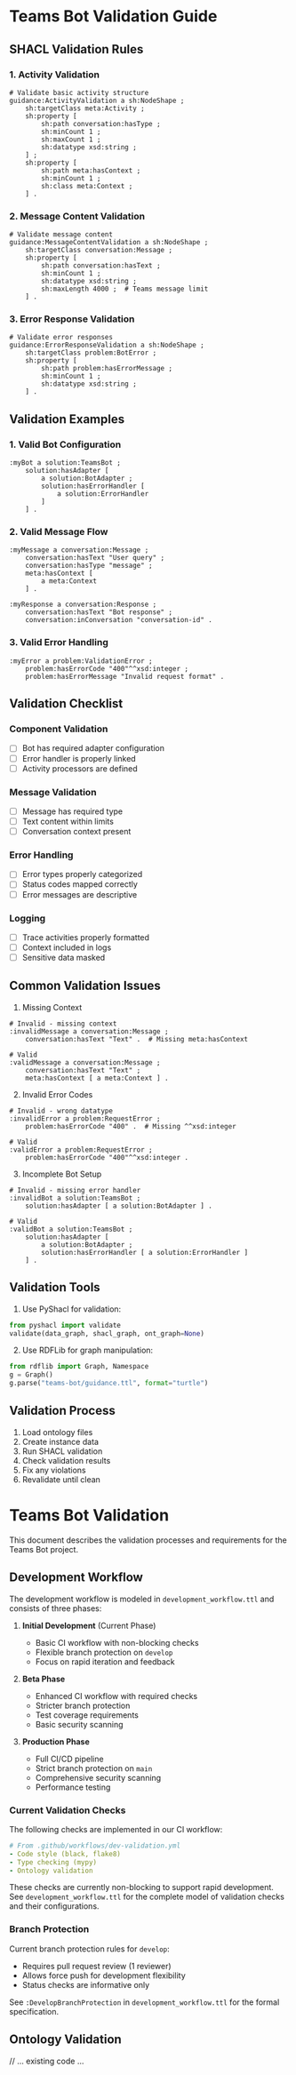 # Teams Bot Validation Guide

## SHACL Validation Rules

### 1. Activity Validation

```turtle
# Validate basic activity structure
guidance:ActivityValidation a sh:NodeShape ;
    sh:targetClass meta:Activity ;
    sh:property [
        sh:path conversation:hasType ;
        sh:minCount 1 ;
        sh:maxCount 1 ;
        sh:datatype xsd:string ;
    ] ;
    sh:property [
        sh:path meta:hasContext ;
        sh:minCount 1 ;
        sh:class meta:Context ;
    ] .
```

### 2. Message Content Validation

```turtle
# Validate message content
guidance:MessageContentValidation a sh:NodeShape ;
    sh:targetClass conversation:Message ;
    sh:property [
        sh:path conversation:hasText ;
        sh:minCount 1 ;
        sh:datatype xsd:string ;
        sh:maxLength 4000 ;  # Teams message limit
    ] .
```

### 3. Error Response Validation

```turtle
# Validate error responses
guidance:ErrorResponseValidation a sh:NodeShape ;
    sh:targetClass problem:BotError ;
    sh:property [
        sh:path problem:hasErrorMessage ;
        sh:minCount 1 ;
        sh:datatype xsd:string ;
    ] .
```

## Validation Examples

### 1. Valid Bot Configuration

```turtle
:myBot a solution:TeamsBot ;
    solution:hasAdapter [
        a solution:BotAdapter ;
        solution:hasErrorHandler [
            a solution:ErrorHandler
        ]
    ] .
```

### 2. Valid Message Flow

```turtle
:myMessage a conversation:Message ;
    conversation:hasText "User query" ;
    conversation:hasType "message" ;
    meta:hasContext [
        a meta:Context
    ] .

:myResponse a conversation:Response ;
    conversation:hasText "Bot response" ;
    conversation:inConversation "conversation-id" .
```

### 3. Valid Error Handling

```turtle
:myError a problem:ValidationError ;
    problem:hasErrorCode "400"^^xsd:integer ;
    problem:hasErrorMessage "Invalid request format" .
```

## Validation Checklist

### Component Validation
- [ ] Bot has required adapter configuration
- [ ] Error handler is properly linked
- [ ] Activity processors are defined

### Message Validation
- [ ] Message has required type
- [ ] Text content within limits
- [ ] Conversation context present

### Error Handling
- [ ] Error types properly categorized
- [ ] Status codes mapped correctly
- [ ] Error messages are descriptive

### Logging
- [ ] Trace activities properly formatted
- [ ] Context included in logs
- [ ] Sensitive data masked

## Common Validation Issues

1. Missing Context
```turtle
# Invalid - missing context
:invalidMessage a conversation:Message ;
    conversation:hasText "Text" .  # Missing meta:hasContext

# Valid
:validMessage a conversation:Message ;
    conversation:hasText "Text" ;
    meta:hasContext [ a meta:Context ] .
```

2. Invalid Error Codes
```turtle
# Invalid - wrong datatype
:invalidError a problem:RequestError ;
    problem:hasErrorCode "400" .  # Missing ^^xsd:integer

# Valid
:validError a problem:RequestError ;
    problem:hasErrorCode "400"^^xsd:integer .
```

3. Incomplete Bot Setup
```turtle
# Invalid - missing error handler
:invalidBot a solution:TeamsBot ;
    solution:hasAdapter [ a solution:BotAdapter ] .

# Valid
:validBot a solution:TeamsBot ;
    solution:hasAdapter [
        a solution:BotAdapter ;
        solution:hasErrorHandler [ a solution:ErrorHandler ]
    ] .
```

## Validation Tools

1. Use PyShacl for validation:
```python
from pyshacl import validate
validate(data_graph, shacl_graph, ont_graph=None)
```

2. Use RDFLib for graph manipulation:
```python
from rdflib import Graph, Namespace
g = Graph()
g.parse("teams-bot/guidance.ttl", format="turtle")
```

## Validation Process

1. Load ontology files
2. Create instance data
3. Run SHACL validation
4. Check validation results
5. Fix any violations
6. Revalidate until clean 

# Teams Bot Validation

This document describes the validation processes and requirements for the Teams Bot project.

## Development Workflow

The development workflow is modeled in `development_workflow.ttl` and consists of three phases:

1. **Initial Development** (Current Phase)
   - Basic CI workflow with non-blocking checks
   - Flexible branch protection on `develop`
   - Focus on rapid iteration and feedback

2. **Beta Phase**
   - Enhanced CI workflow with required checks
   - Stricter branch protection
   - Test coverage requirements
   - Basic security scanning

3. **Production Phase**
   - Full CI/CD pipeline
   - Strict branch protection on `main`
   - Comprehensive security scanning
   - Performance testing

### Current Validation Checks

The following checks are implemented in our CI workflow:

```yaml
# From .github/workflows/dev-validation.yml
- Code style (black, flake8)
- Type checking (mypy)
- Ontology validation
```

These checks are currently non-blocking to support rapid development. See `development_workflow.ttl` for the complete model of validation checks and their configurations.

### Branch Protection

Current branch protection rules for `develop`:
- Requires pull request review (1 reviewer)
- Allows force push for development flexibility
- Status checks are informative only

See `:DevelopBranchProtection` in `development_workflow.ttl` for the formal specification.

## Ontology Validation

// ... existing code ... 
